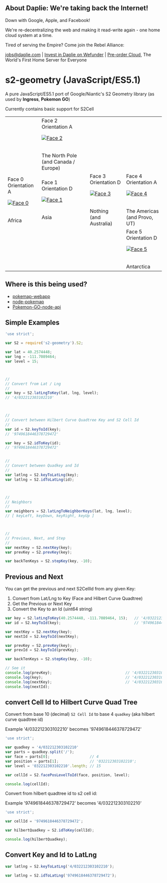 <!-- BANNER_TPL_BEGIN -->

About Daplie: We're taking back the Internet!
--------------

Down with Google, Apple, and Facebook!

We're re-decentralizing the web and making it read-write again - one home cloud system at a time.

Tired of serving the Empire? Come join the Rebel Alliance:

<a href="mailto:jobs@daplie.com">jobs@daplie.com</a> | [Invest in Daplie on Wefunder](https://daplie.com/invest/) | [Pre-order Cloud](https://daplie.com/preorder/), The World's First Home Server for Everyone

<!-- BANNER_TPL_END -->

s2-geometry (JavaScript/ES5.1)
======================

A pure JavaScript/ES5.1 port of Google/Niantic's S2 Geometry library (as used by **Ingress**, **Pokemon GO**)

Currently contains basic support for S2Cell

<table>
<tr>
<td></td>
<td>
Face 2
<br>
Orientation A

<a href="http://i.imgur.com/SODO4bT.jpg" target="_face2"><img src="http://i.imgur.com/SODO4bTt.jpg" title="Face 2" alt="Face 2"></a>

<br>
The North Pole<br>(and Canada / Europe)
</td>
<td></td>
</tr>
<tr>
<td>
Face 0
<br>
Orientation A

<a href="http://i.imgur.com/dLI5Zd1.jpg" target="_face0"><img src="http://i.imgur.com/dLI5Zd1t.jpg" title="Face 0" alt="Face 0"></a>

<br>
Africa
</td>
<td>
Face 1
<br>
Orientation D

<a href="http://i.imgur.com/duTLDTV.jpg" target="_face1"><img src="http://i.imgur.com/duTLDTVt.jpg" title="Face 1" alt="Face 1"></a>

<br>
Asia
</td>
<td>
Face 3
<br>
Orientation D

<a href="http://i.imgur.com/6Ho35Tc.jpg" target="_face3"><img src="http://i.imgur.com/6Ho35Tct.jpg" title="Face 3" alt="Face 3"></a>

<br>
Nothing<br>(and Australia)
</td>
<td>
Face 4
<br>
Orientation A

<a href="http://i.imgur.com/3IBAfqj.jpg" target="_face4"><img src="http://i.imgur.com/3IBAfqjt.jpg" title="Face 4" alt="Face 4"></a>

<br>
The Americas<br>(and Provo, UT)
</td>
</tr>
<tr>
<td></td>
<td></td>
<td></td>
<td>
Face 5
<br>
Orientation D

<a href="http://i.imgur.com/HZCBvgy.jpg" target="_face5"><img src="http://i.imgur.com/HZCBvgyt.jpg" title="Face 5" alt="Face 5"></a>

<br>
Antarctica
</td>
</tr>
</table>

Where is this being used?
---------------------

* [pokemap-webapp](https://github.com/Daplie/pokemap-webapp)
* [node-pokemap](https://github.com/Daplie/node-pokemap)
* [Pokemon-GO-node-api](https://github.com/Daplie/Pokemon-GO-node-api)

Simple Examples
---------------

```javascript
'use strict';

var S2 = require('s2-geometry').S2;

var lat = 40.2574448;
var lng = -111.7089464;
var level = 15;



//
// Convert from Lat / Lng
//
var key = S2.latLngToKey(lat, lng, level);
// '4/032212303102210'



//
// Convert between Hilbert Curve Quadtree Key and S2 Cell Id
//
var id = S2.keyToId(key);
// '9749618446378729472'

var key = S2.idToKey(id);
// '9749618446378729472'


//
// Convert between Quadkey and Id
//
var latlng = S2.keyToLatLng(key);
var latlng = S2.idToLatLng(id);



//
// Neighbors
//
var neighbors = S2.latLngToNeighborKeys(lat, lng, level);
// [ keyLeft, keyDown, keyRight, keyUp ]



//
// Previous, Next, and Step
//
var nextKey = S2.nextKey(key);
var prevKey = S2.prevKey(key);

var backTenKeys = S2.stepKey(key, -10);
```

Previous and Next
-----------------

You can get the previous and next S2CellId from any given Key:

1. Convert from Lat/Lng to Key (Face and Hilbert Curve Quadtree)
2. Get the Previous or Next Key
3. Convert the Key to an Id (uint64 string)

```javascript
var key = S2.latLngToKey(40.2574448, -111.7089464, 15);   // '4/032212303102210'
var id = S2.keyToId(key);                                 // '9749618446378729472'

var nextKey = S2.nextKey(key);
var nextId = S2.keyToId(nextKey);

var prevKey = S2.prevKey(key);
var prevId = S2.keyToId(prevKey);

var backTenKeys = S2.stepKey(key, -10);

// See it
console.log(prevKey);                                 // '4/032212303102203'
console.log(key);                                     // '4/032212303102210'
console.log(nextKey);                                 // '4/032212303102211'
console.log(nextId);
```

convert Cell Id to Hilbert Curve Quad Tree
------------------

Convert from base 10 (decimal) `S2 Cell Id` to base 4 `quadkey` (aka hilbert curve quadtree id)

Example '4/032212303102210' becomes '9749618446378729472'

```javascript
'use strict';

var quadkey = '4/032212303102210'
var parts = quadkey.split('/');
var face = parts[0];                  // 4
var position = parts[1];              // '032212303102210';
var level = '032212303102210'.length; // 15

var cellId = S2.facePosLevelToId(face, position, level);

console.log(cellId);
```

Convert from hilbert quadtree id to s2 cell id:

Example '9749618446378729472' becomes '4/032212303102210'

```javascript
'use strict';

var cellId = '9749618446378729472';

var hilbertQuadkey = S2.idToKey(cellId);

console.log(hilbertQuadkey);
```

Convert Key and Id to LatLng
---------------------

```javascript
var latlng = S2.keyToLatLng('4/032212303102210');

var latlng = S2.idToLatLng('9749618446378729472');
```
